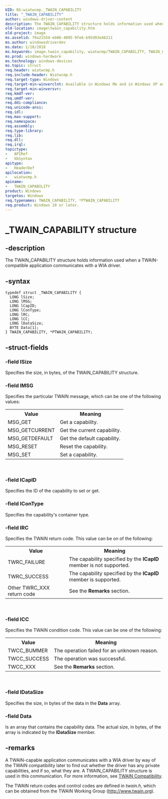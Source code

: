 ```yaml
---
UID: NS:wiatwcmp._TWAIN_CAPABILITY
title: "_TWAIN_CAPABILITY"
author: windows-driver-content
description: The TWAIN_CAPABILITY structure holds information used when a TWAIN-compatible application communicates with a WIA driver.
old-location: image\twain_capability.htm
old-project: image
ms.assetid: 79a2155d-eb06-4095-9fe6-b95d93e46211
ms.author: windowsdriverdev
ms.date: 1/18/2018
ms.keywords: image.twain_capability, wiatwcmp/TWAIN_CAPABILITY, TWAIN_CAPABILITY, PTWAIN_CAPABILITY structure pointer [Imaging Devices], wiastrct_12204cb8-d0ad-46d5-a741-4522ba28006b.xml, _TWAIN_CAPABILITY, PTWAIN_CAPABILITY, *PTWAIN_CAPABILITY, TWAIN_CAPABILITY structure [Imaging Devices], wiatwcmp/PTWAIN_CAPABILITY
ms.prod: windows-hardware
ms.technology: windows-devices
ms.topic: struct
req.header: wiatwcmp.h
req.include-header: Wiatwcmp.h
req.target-type: Windows
req.target-min-winverclnt: Available in Windows Me and in Windows XP and later versions of the Windows operating systems.
req.target-min-winversvr: 
req.kmdf-ver: 
req.umdf-ver: 
req.ddi-compliance: 
req.unicode-ansi: 
req.idl: 
req.max-support: 
req.namespace: 
req.assembly: 
req.type-library: 
req.lib: 
req.dll: 
req.irql: 
topictype:
-	APIRef
-	kbSyntax
apitype:
-	HeaderDef
apilocation:
-	wiatwcmp.h
apiname:
-	TWAIN_CAPABILITY
product: Windows
targetos: Windows
req.typenames: TWAIN_CAPABILITY, *PTWAIN_CAPABILITY
req.product: Windows 10 or later.
---
```


# _TWAIN_CAPABILITY structure


## -description


The TWAIN_CAPABILITY structure holds information used when a TWAIN-compatible application communicates with a WIA driver.


## -syntax


````
typedef struct _TWAIN_CAPABILITY {
  LONG lSize;
  LONG lMSG;
  LONG lCapID;
  LONG lConType;
  LONG lRC;
  LONG lCC;
  LONG lDataSize;
  BYTE Data[1];
} TWAIN_CAPABILITY, *PTWAIN_CAPABILITY;
````


## -struct-fields




### -field lSize

Specifies the size, in bytes, of the TWAIN_CAPABILITY structure.


### -field lMSG

Specifies the particular TWAIN message, which can be one of the following values: 
<table>
<tr>
<th>Value</th>
<th>Meaning</th>
</tr>
<tr>
<td>
MSG_GET

</td>
<td>
Get a capability.

</td>
</tr>
<tr>
<td>
MSG_GETCURRENT

</td>
<td>
Get the current capability.

</td>
</tr>
<tr>
<td>
MSG_GETDEFAULT

</td>
<td>
Get the default capability.

</td>
</tr>
<tr>
<td>
MSG_RESET

</td>
<td>
Reset the capability.

</td>
</tr>
<tr>
<td>
MSG_SET

</td>
<td>
Set a capability.

</td>
</tr>
</table> 


### -field lCapID

Specifies the ID of the capability to set or get.


### -field lConType

Specifies the capability's container type.


### -field lRC

Specifies the TWAIN return code. This value can be on of the following:
<table>
<tr>
<th>Value</th>
<th>Meaning</th>
</tr>
<tr>
<td>
TWRC_FAILURE

</td>
<td>
The capability specified by the <b>lCapID</b> member is not supported.

</td>
</tr>
<tr>
<td>
TWRC_SUCCESS

</td>
<td>
The capability specified by the <b>lCapID</b> member is supported.

</td>
</tr>
<tr>
<td>
Other TWRC_XXX return code

</td>
<td>
See the <b>Remarks</b> section.

</td>
</tr>
</table> 


### -field lCC

Specifies the TWAIN condition code. This value can be one of the following:
<table>
<tr>
<th>Value</th>
<th>Meaning</th>
</tr>
<tr>
<td>
TWCC_BUMMER

</td>
<td>
The operation failed for an unknown reason.

</td>
</tr>
<tr>
<td>
TWCC_SUCCESS

</td>
<td>
The operation was successful.

</td>
</tr>
<tr>
<td>
TWCC_XXX

</td>
<td>
See the <b>Remarks</b> section.

</td>
</tr>
</table> 


### -field lDataSize

Specifies the size, in bytes of the data in the <b>Data</b> array.


### -field Data

Is an array that contains the capability data. The actual size, in bytes, of the array is indicated by the <b>lDataSize</b> member.


## -remarks


A TWAIN-capable application communicates with a WIA driver by way of the TWAIN compatibility later to find out whether the driver has any private capabilities, and if so, what they are. A TWAIN_CAPABILITY structure is used in this communication. For more information, see <a href="https://msdn.microsoft.com/270e62dd-590c-4495-be22-002957932031">TWAIN Compatibility</a>. 

The TWAIN return codes and control codes are defined in <i>twain.h</i>, which can be obtained from the TWAIN Working Group (http://www.twain.org).


